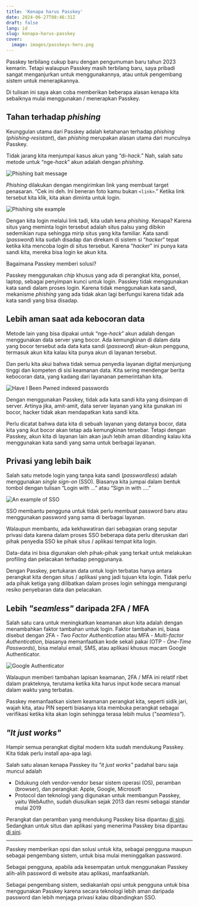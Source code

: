 ```yaml
---
title: 'Kenapa harus Passkey'
date: 2024-06-27T08:46:31Z
draft: false
lang: id
slug: kenapa-harus-passkey
cover:
  image: images/passkeys-hero.png
---
```


Passkey terbilang cukup baru dengan pengumuman baru tahun 2023 kemarin. Tetapi walaupun Passkey masih terbilang baru, saya pribadi sangat menganjurkan untuk menggunakannya, atau untuk pengembang sistem untuk menerapkannya.

Di tulisan ini saya akan coba memberikan beberapa alasan kenapa kita sebaiknya mulai menggunakan / menerapkan Passkey.

## Tahan terhadap _phishing_

Keunggulan utama dari Passkey adalah ketahanan terhadap *phishing* (*phishing-resistant*), dan *phishing* merupakan alasan utama dari munculnya Passkey.

Tidak jarang kita menjumpai kasus akun yang “di-*hack*.” Nah, salah satu metode untuk “nge-*hack*” akun adalah dengan *phishing*.

![Phishing bait message](images/phishing-bait.jpg#center "Contoh pesan berupa phishing")

*Phishing* dilakukan dengan mengirimkan link yang membuat target penasaran. “Cek ini deh. Ini beneran foto kamu bukan `<link>`.” Ketika link tersebut kita klik, kita akan diminta untuk login.

![Phishing site example](images/phishing-example.jpg#center "Perhatikan bahwa situs ini, walaupun bukan situs resmi Instagram, meminta password Instagram kita")

Dengan kita login melalui link tadi, kita udah kena *phishing*. Kenapa? Karena situs yang meminta login tersebut adalah situs palsu yang dibikin sedemikian rupa sehingga mirip situs yang kita familiar. Kata sandi (*password*) kita sudah disadap dan direkam di sistem si “*hacker*” tepat ketika kita mencoba login di situs tersebut. Karena “*hacker*” ini punya kata sandi kita, mereka bisa login ke akun kita.

Bagaimana Passkey memberi solusi?

Passkey menggunakan _chip_ khusus yang ada di perangkat kita, ponsel, laptop, sebagai penyimpan kunci untuk login. Passkey tidak menggunakan kata sandi dalam proses login. Karena tidak menggunakan kata sandi, mekanisme *phishing* yang ada tidak akan lagi berfungsi karena tidak ada kata sandi yang bisa disadap.

## Lebih aman saat ada kebocoran data

Metode lain yang bisa dipakai untuk “nge-*hack*” akun adalah dengan menggunakan data server yang bocor. Ada kemungkinan di dalam data yang bocor tersebut ada data kata sandi (*password*) akun-akun pengguna, termasuk akun kita kalau kita punya akun di layanan tersebut.

Dan perlu kita akui bahwa tidak semua penyedia layanan digital menjunjung tinggi dan kompeten di sisi keamanan data. Kita sering mendengar berita kebocoran data, yang kadang dari layananan pemerintahan kita.

![Have I Been Pwned indexed passwords](images/pwned-passwords.png "Kita bisa cari tau apakah sebuah password sudah pernah ikut dalam kebocoran data melalui situs https://haveibeenpwned.com/Passwords")

Dengan menggunakan Passkey, tidak ada kata sandi kita yang disimpan di server. Artinya jika, amit-amit, data server layanan yang kita gunakan ini bocor, hacker tidak akan mendapatkan kata sandi kita.

Perlu dicatat bahwa data kita di sebuah layanan yang datanya bocor, data kita yang ikut bocor akan tetap ada kemungkinan tersebar. Tetapi dengan Passkey, akun kita di layanan lain akan jauh lebih aman dibanding kalau kita menggunakan kata sandi yang sama untuk berbagai layanan.

## Privasi yang lebih baik

Salah satu metode login yang tanpa kata sandi (*passwordless*) adalah menggunakan *single sign-on* (SSO). Biasanya kita jumpai dalam bentuk tombol dengan tulisan “Login with …” atau “Sign in with ….”

![An example of SSO](images/sso.png#center)

SSO membantu pengguna untuk tidak perlu membuat password baru atau menggunakan password yang sama di berbagai layanan.

Walaupun membantu, ada kekhawatiran dari sebagaian orang seputar privasi data karena dalam proses SSO beberapa data perlu diteruskan dari pihak penyedia SSO ke pihak situs / aplikasi tempat kita login.

Data-data ini bisa digunakan oleh pihak-pihak yang terkait untuk melakukan profiling dan pelacakan terhadap penggunanya.

Dengan Passkey, pertukaran data untuk login terbatas hanya antara perangkat kita dengan situs / aplikasi yang jadi tujuan kita login. Tidak perlu ada pihak ketiga yang dilibatkan dalam proses login sehingga mengurangi resiko penyebaran data dan pelacakan.

## Lebih _"seamless"_ daripada 2FA / MFA

Salah satu cara untuk meningkatkan keamanan akun kita adalah dengan menambahkan faktor tambahan untuk login. Faktor tambahan ini, biasa disebut dengan 2FA - _Two Factor Authentication_ atau MFA - _Multi-factor Authentication_, biasanya memanfaatkan kode sekali pakai (OTP - _One-Time Passwords_), bisa melalui email, SMS, atau aplikasi khusus macam Google Authenticator.

![Google Authenticator](images/authenticator.png#center "Setiap kode hanya berlaku satu menit sehingga kita mungkin harus jungkir-balik dalam memasukkan kode")

Walaupun memberi tambahan lapisan keamanan, 2FA / MFA ini relatif ribet dalam prakteknya, terutama ketika kita harus input kode secara manual dalam waktu yang terbatas.

Passkey memanfaatkan sistem keamanan perangkat kita, seperti sidik jari, wajah kita, atau PIN seperti biasanya kita membuka perangkat sebagai verifikasi ketika kita akan login sehingga terasa lebih mulus (_"seamless"_).

## _"It just works"_

Hampir semua perangkat digital modern kita sudah mendukung Passkey. Kita tidak perlu install apa-apa lagi.

Salah satu alasan kenapa Passkey itu _"it just works"_ padahal baru saja muncul adalah

- Didukung oleh vendor-vendor besar sistem operasi (OS), peramban (browser), dan perangkat: Apple, Google, Microsoft
- Protocol dan teknologi yang digunakan untuk membangun Passkey, yaitu WebAuthn, sudah diusulkan sejak 2013 dan resmi sebagai standar mulai 2019

Perangkat dan peramban yang mendukung Passkey bisa dipantau [di sini](https://www.passkeys.io/compatible-devices). Sedangkan untuk situs dan aplikasi yang menerima Passkey bisa dipantau [di sini](https://www.passkeys.io/who-supports-passkeys).

---

Passkey memberikan opsi dan solusi untuk kita, sebagai pengguna maupun sebagai pengembang sistem, untuk bisa mulai meninggalkan password.

Sebagai pengguna, apabila ada kesempatan untuk menggunakan Passkey alih-alih password di website atau aplikasi, manfaatkanlah.

Sebagai pengembang sistem, sediakanlah opsi untuk pengguna untuk bisa menggunakan Passkey karena secara teknologi lebih aman daripada password dan lebih menjaga privasi kalau dibandingkan SSO.
